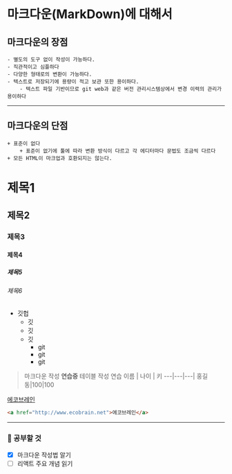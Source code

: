 # 마크다운(MarkDown)에 대해서

## 마크다운의 장점

    - 별도의 도구 없이 작성이 가능하다.
    - 직관적이고 심플하다
    - 다양한 형태로의 변환이 가능하다.
    - 텍스트로 저장되기에 용량이 적고 보관 또한 용이하다.
        - 텍스트 파일 기반이므로 git web과 같은 버전 관리시스템상에서 변경 이력의 관리가 용이하다

---

## 마크다운의 단점

    + 표준이 없다
        + 표준이 없기에 툴에 따라 변환 방식이 다르고 각 에디터마다 문법도 조금씩 다르다
    + 모든 HTML이 마크업과 호환되지는 않는다.

# 제목1

## 제목2

### 제목3

#### 제목4

##### 제목5

###### 제목6

- 깃헙
  - 깃
  - 깃
  - 깃
    - git
    - git
    - git

> 마크다운 작성 **연습중**
> 테이블 작성 연습
> 이름 | 나이 | 키
> ---|---|---|
> 홍길동|100|100

[에코브레인](http://www.ecobrain.net/)

```html
<a href="http://www.ecobrain.net">에코브레인</a>
```

---

### :muscle: 공부할 것

- [x] 마크다운 작성법 알기
- [ ] 리액트 주요 개념 읽기
